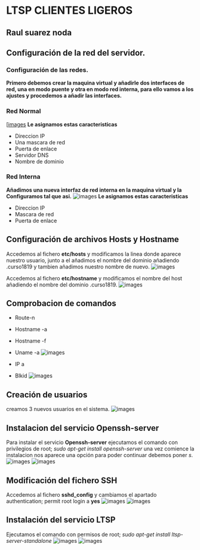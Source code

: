 # LTSP CLIENTES LIGEROS

## Raul suarez noda

## Configuración de la red del servidor.

### Configuración de las redes.
**Primero debemos crear la maquina virtual y añadirle dos interfaces de red, una en modo puente y otra en modo red interna, para ello vamos a los ajustes y procedemos a añadir las interfaces.**
### Red Normal
[[images](images/1.PNG)
**Le asignamos estas caracteristicas**
* Direccion IP
* Una mascara de red
* Puerta de enlace
* Servidor DNS
* Nombre de dominio

### Red Interna

**Añadimos una nueva interfaz de red interna en la maquina virtual y la Configuramos tal que asi.**
![images](2.PNG)
**Le asignamos estas caracteristicas**
* Direccion IP
* Mascara de red
* Puerta de enlace

## Configuración de archivos Hosts y Hostname

Accedemos al fichero **etc/hosts** y modificamos la linea donde aparece nuestro usuario, junto a el añadimos el nombre del dominio añadiendo .curso1819 y tambien añadimos nuestro nombre de nuevo.
![images](3.PNG)

Accedemos al fichero **etc/hostname** y modificamos el nombre del host añadiendo el nombre del dominio .curso1819.
![images](4.PNG)

## Comprobacion de comandos
* Route-n
* Hostname -a
* Hostname -f
* Uname -a
![images](5.PNG)

* IP a
* Blkid
![images](6.PNG)

## Creación de usuarios

creamos 3 nuevos usuarios en el sistema.
![images](7.PNG)

## Instalacion del servicio Openssh-server

Para instalar el servicio **Openssh-server** ejecutamos el comando con privilegios de root; *sudo  apt-get install openssh-server*
una vez comience la instalacion nos aparece una opción para poder continuar debemos poner *s*.
![images](8.PNG)
![images](9.PNG)

## Modificación del fichero SSH
Accedemos al fichero **sshd_config** y cambiamos el apartado authentication; permit root login a **yes**
![images](10.PNG)
![images](11.PNG)


## Instalación del servicio LTSP
Ejecutamos el comando con permisos de root; *sudo apt-get install ltsp-server-standalone*
![images](12.PNG)
![images](13.PNG)
